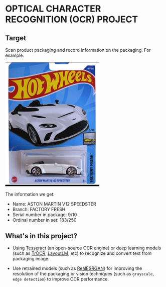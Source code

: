 # OPTICAL CHARACTER RECOGNITION (OCR) PROJECT

## Target
Scan product packaging and record information on the packaging. For example:

<img src="sample_data/box_toy.jpg" alt="Alt text" width="300">

The information we get:
- Name: ASTON MARTIN V12 SPEEDSTER
- Branch: FACTORY FRESH
- Serial number in package: 9/10
- Ordinal number in set: 183/250

## What's in this project?
- Using [Tesseract](https://github.com/tesseract-ocr/tesseract) (an open-source OCR engine) or deep learning models (such as [TrOCR](https://github.com/microsoft/unilm/tree/master/trocr), [LayoutLM](https://arxiv.org/abs/1912.13318), etc) to recognize and convert text from packaging image.

- Use retrained models (such as [RealESRGAN](https://github.com/xinntao/Real-ESRGAN)) for improving the resolution of the packaging or vision techniques (such as `grayscale`, `edge detection`) to improve OCR performance.
